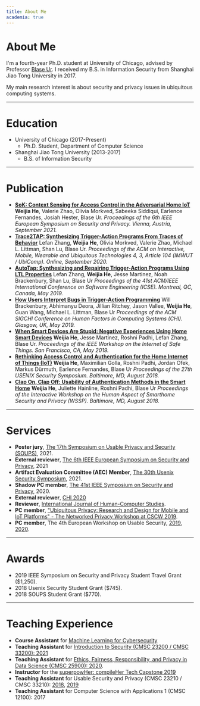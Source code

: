 ```yaml
---
title: About Me
academia: true
---
```


# About Me

I'm a fourth-year Ph.D. student at University of Chicago, advised by Professor [Blase Ur](https://www.blaseur.com/). I received my B.S. in Information Security from Shanghai Jiao Tong University in 2017.

My main research interest is about security and privacy issues in ubiquitous computing systems. 

---

# Education

* University of Chicago (2017-Present)
    * Ph.D. Student, Department of Computer Science
* Shanghai Jiao Tong University (2013-2017)
    * B.S. of Information Security

---

# Publication

* [**SoK: Context Sensing for Access Control in the Adversarial Home IoT**](/papers/eurosp21-sok.pdf)
    __**Weijia He**__, Valerie Zhao, Olivia Morkved, Sabeeka Siddiqui, Earlence Fernandes, Josiah Hester, Blase Ur.
    *Proceedings of the 6th IEEE European Symposium on Security and Privacy. Vienna, Austria, September 2021.*
* [**Trace2TAP: Synthesizing Trigger-Action Programs From Traces of Behavior**](/papers/trace2tap.pdf)
    Lefan Zhang, __**Weijia He**__, Olivia Morkved, Valerie Zhao, Michael L. Littman, Shan Lu, Blase Ur.
    *Proceedings of the ACM on Interactive, Mobile, Wearable and Ubiquitous Technologies 4, 3, Article 104 (IMWUT / UbiComp). Online, September 2020.*
* [**AutoTap: Synthesizing and Repairing Trigger-Action Programs Using LTL Properties**](/papers/autotap.pdf)
    Lefan Zhang, __**Weijia He**__, Jesse Martinez, Noah Brackenbury, Shan Lu, Blase Ur
    *Proceedings of the 41st ACM/IEEE International Conference on Software Engineering (ICSE). Montreal, QC, Canada, May 2019.*
* [**How Users Interpret Bugs in Trigger-Action Programming**](/papers/chi19-ifttt-cameraready.pdf)
    Will Brackenbury, Abhimanyu Deora, Jillian Ritchey, Jason Vallee, __**Weijia He**__, Guan Wang, Michael L. Littman, Blase Ur
    *Proceedings of the ACM SIGCHI Conference on Human Factors in Computing Systems (CHI). Glasgow, UK, May 2019.*
* [**When Smart Devices Are Stupid: Negative Experiences Using Home Smart Devices**](/papers/safethings19-bugs.pdf)
    __**Weijia He**__, Jesse Martinez, Roshni Padhi, Lefan Zhang, Blase Ur. 
    *Proceedings of the IEEE Workshop on the Internet of Safe Things. San Francisco, CA, May 2019.*
* [**Rethinking Access Control and Authentication for the Home Internet of Things (IoT)**](/papers/usenixsec18.pdf)
    __**Weijia He**__, Maximilian Golla, Roshni Padhi, Jordan Ofek, Markus Dürmuth, Earlence Fernandes, Blase Ur
    *Proceedings of the 27th USENIX Security Symposium. Baltimore, MD, August 2018.*
* [**Clap On, Clap Off: Usability of Authentication Methods in the Smart Home**](/papers/wssp18.pdf)
    __**Weijia He**__, Juliette Hainline, Roshni Padhi, Blase Ur
    *Proceedings of the Interactive Workshop on the Human Aspect of Smarthome Security and Privacy (WSSP). Baltimore, MD, August 2018.*

---

# Services

* **Poster jury**, [The 17th Symposium on Usable Privacy and Security (SOUPS)](https://www.usenix.org/conference/soups2021/call-for-posters), 2021.
* **External reviewer**, [The 6th IEEE European Symposium on Security and Privacy](https://www.ieee-security.org/TC/EuroSP2021/cfp.html), 2021
* **Artifact Evaluation Committee (AEC) Member**, [The 30th Usenix Security Symposium](https://www.usenix.org/conference/usenixsecurity21/call-for-artifacts), 2021.
* **Shadow PC member**, [The 41st IEEE Symposium on Security and Privacy](https://www.ieee-security.org/TC/SP2020/shadowpc.html), 2020.
* **External reviewer**, [CHI 2020](https://chi2020.acm.org/)
* **Reviewer**, [International Journal of Human-Computer Studies](https://www.journals.elsevier.com/international-journal-of-human-computer-studies).
* **PC member**, ["Ubiquitous Privacy: Research and Design for Mobile and IoT Platforms" - The Networked Privacy Workshop at CSCW 2019](https://privacydesigncscw2019.wordpress.com/).
* **PC member**, The 4th European Workshop on Usable Security, [2019](https://eusec.cs.uchicago.edu/), [2020](https://eusec20.cs.uchicago.edu/).

---

# Awards

* 2019 IEEE Symposium on Security and Privacy Student Travel Grant ($1,250).
* 2018 Usenix Security Student Grant ($745).
* 2018 SOUPS Student Grant ($770).

---

# Teaching Experience

* **Course Assistant** for [Machine Learning for Cybersecurity](https://voices.uchicago.edu/professional/machine-learning-for-cybersecurity/)
* **Teaching Assistant** for [Introduction to Security (CMSC 23200 / CMSC 33200): 2021](https://classes.cs.uchicago.edu/archive/2021/winter/23200-1/)
* **Teaching Assistant** for [Ethics, Fairness, Responsibility, and Privacy in Data Science (CMSC 25900): 2020](https://classes.cs.uchicago.edu/archive/2020/spring/25900-1/index.html).
* **Instructor** for the [superpowHer: compileHer Tech Capstone 2019](https://compileher.com/)
* **Teaching Assistant** for Usable Security and Privacy (CMSC 23210 / CMSC 33210): [2018](https://super.cs.uchicago.edu/usable18/), [2019](https://super.cs.uchicago.edu/usable19/)
* **Teaching Assistant** for Computer Science with Applications 1 (CMSC 12100): 2017